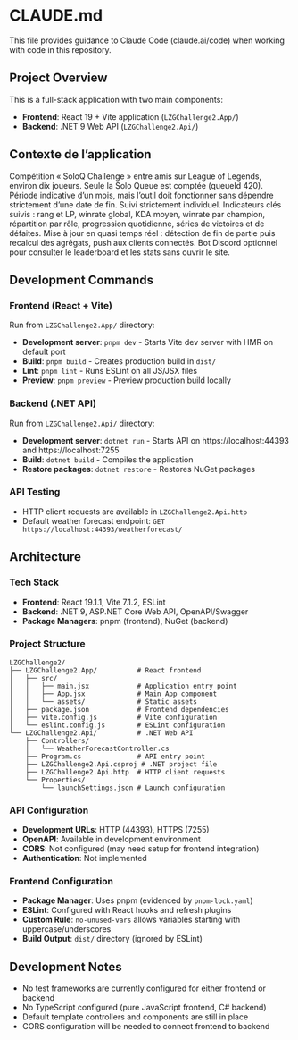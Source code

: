 # CLAUDE.md

This file provides guidance to Claude Code (claude.ai/code) when working with code in this repository.

## Project Overview

This is a full-stack application with two main components:
- **Frontend**: React 19 + Vite application (`LZGChallenge2.App/`)
- **Backend**: .NET 9 Web API (`LZGChallenge2.Api/`)

## Contexte de l’application

Compétition « SoloQ Challenge » entre amis sur League of Legends, environ dix joueurs. Seule la Solo Queue est comptée (queueId 420). Période indicative d’un mois, mais l’outil doit fonctionner sans dépendre strictement d’une date de fin. Suivi strictement individuel. Indicateurs clés suivis : rang et LP, winrate global, KDA moyen, winrate par champion, répartition par rôle, progression quotidienne, séries de victoires et de défaites. Mise à jour en quasi temps réel : détection de fin de partie puis recalcul des agrégats, push aux clients connectés. Bot Discord optionnel pour consulter le leaderboard et les stats sans ouvrir le site.

## Development Commands

### Frontend (React + Vite)
Run from `LZGChallenge2.App/` directory:
- **Development server**: `pnpm dev` - Starts Vite dev server with HMR on default port
- **Build**: `pnpm build` - Creates production build in `dist/`
- **Lint**: `pnpm lint` - Runs ESLint on all JS/JSX files
- **Preview**: `pnpm preview` - Preview production build locally

### Backend (.NET API)
Run from `LZGChallenge2.Api/` directory:
- **Development server**: `dotnet run` - Starts API on https://localhost:44393 and https://localhost:7255
- **Build**: `dotnet build` - Compiles the application
- **Restore packages**: `dotnet restore` - Restores NuGet packages

### API Testing
- HTTP client requests are available in `LZGChallenge2.Api.http`
- Default weather forecast endpoint: `GET https://localhost:44393/weatherforecast/`

## Architecture

### Tech Stack
- **Frontend**: React 19.1.1, Vite 7.1.2, ESLint
- **Backend**: .NET 9, ASP.NET Core Web API, OpenAPI/Swagger
- **Package Managers**: pnpm (frontend), NuGet (backend)

### Project Structure
```
LZGChallenge2/
├── LZGChallenge2.App/          # React frontend
│   ├── src/
│   │   ├── main.jsx            # Application entry point
│   │   ├── App.jsx             # Main App component
│   │   └── assets/             # Static assets
│   ├── package.json            # Frontend dependencies
│   ├── vite.config.js          # Vite configuration
│   └── eslint.config.js        # ESLint configuration
└── LZGChallenge2.Api/          # .NET Web API
    ├── Controllers/
    │   └── WeatherForecastController.cs
    ├── Program.cs              # API entry point
    ├── LZGChallenge2.Api.csproj # .NET project file
    ├── LZGChallenge2.Api.http  # HTTP client requests
    └── Properties/
        └── launchSettings.json # Launch configuration
```

### API Configuration
- **Development URLs**: HTTP (44393), HTTPS (7255)
- **OpenAPI**: Available in development environment
- **CORS**: Not configured (may need setup for frontend integration)
- **Authentication**: Not implemented

### Frontend Configuration
- **Package Manager**: Uses pnpm (evidenced by `pnpm-lock.yaml`)
- **ESLint**: Configured with React hooks and refresh plugins
- **Custom Rule**: `no-unused-vars` allows variables starting with uppercase/underscores
- **Build Output**: `dist/` directory (ignored by ESLint)

## Development Notes
- No test frameworks are currently configured for either frontend or backend
- No TypeScript configured (pure JavaScript frontend, C# backend)
- Default template controllers and components are still in place
- CORS configuration will be needed to connect frontend to backend